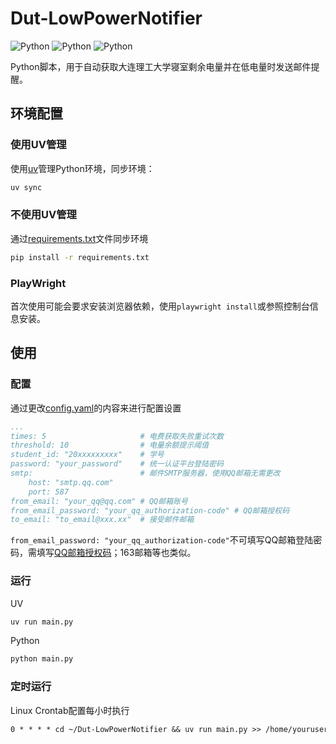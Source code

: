 # Dut-LowPowerNotifier

![Python](https://img.shields.io/badge/Pyrhon-3.13-blue)
![Python](https://img.shields.io/badge/UV-0.6.4-d56ae1)
![Python](https://img.shields.io/badge/License-MIT-9e2013)

Python脚本，用于自动获取大连理工大学寝室剩余电量并在低电量时发送邮件提醒。

## 环境配置

### 使用UV管理

使用[uv](https://docs.astral.sh/uv/)管理Python环境，同步环境：

```bash
uv sync
```

### 不使用UV管理

通过[requirements.txt](https://github.com/Nouchi-Kousu/Dut-LowPowerNotifier/blob/main/requirements.txt)文件同步环境

```bash
pip install -r requirements.txt
```

### PlayWright

首次使用可能会要求安装浏览器依赖，使用`playwright install`或参照控制台信息安装。

## 使用

### 配置

通过更改[config.yaml](https://github.com/Nouchi-Kousu/Dut-LowPowerNotifier/blob/main/config.yaml)的内容来进行配置设置

```yaml
...
times: 5                     # 电费获取失败重试次数
threshold: 10                # 电量余额提示阈值
student_id: "20xxxxxxxxx"    # 学号
password: "your_password"    # 统一认证平台登陆密码
smtp:                        # 邮件SMTP服务器，使用QQ邮箱无需更改
    host: "smtp.qq.com"
    port: 587
from_email: "your_qq@qq.com" # QQ邮箱账号
from_email_password: "your_qq_authorization-code" # QQ邮箱授权码
to_email: "to_email@xxx.xx"  # 接受邮件邮箱
```

`from_email_password: "your_qq_authorization-code"`不可填写QQ邮箱登陆密码，需填写[QQ邮箱授权码](https://service.mail.qq.com/detail/0/75)；163邮箱等也类似。

### 运行

UV

```bash
uv run main.py
```

Python

```bash
python main.py
```

### 定时运行

Linux Crontab配置每小时执行

```txt
0 * * * * cd ~/Dut-LowPowerNotifier && uv run main.py >> /home/youruser/cron_log.txt 2>&1
```
